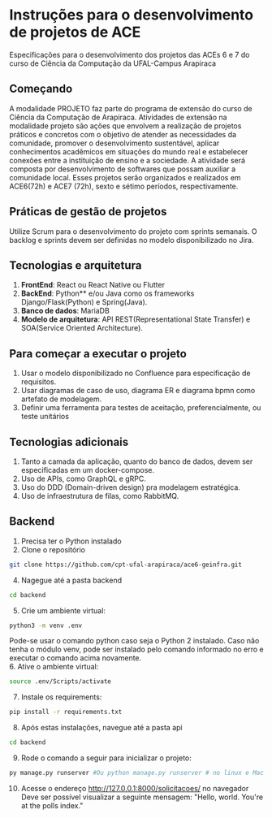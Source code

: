 # Instruções para o desenvolvimento de projetos de ACE
Especificações para o desenvolvimento dos projetos das ACEs 6 e 7 do curso de Ciência da Computação da UFAL-Campus Arapiraca
## Começando
A modalidade PROJETO faz parte do programa de extensão do curso de Ciência da Computação de Arapiraca. 
Atividades de extensão na modalidade projeto são ações que envolvem a realização de projetos práticos e concretos com o objetivo de atender as necessidades da comunidade,
promover o desenvolvimento sustentável, aplicar conhecimentos acadêmicos em situações do mundo real e estabelecer conexões entre a instituição de ensino e a sociedade. 
A atividade será composta por desenvolvimento de softwares que possam auxiliar a comunidade local. 
Esses projetos serão organizados e realizados em ACE6(72h) e ACE7 (72h), sexto e sétimo períodos, respectivamente. 
## Práticas de gestão de projetos
Utilize Scrum para o desenvolvimento do projeto com sprints semanais. O backlog e sprints devem ser definidas no modelo disponibilizado no Jira.
## Tecnologias e arquitetura
1. **FrontEnd**: React ou React Native ou Flutter  
2. **BackEnd**: Python** e/ou Java como os frameworks Django/Flask(Python) e Spring(Java).
5. **Banco de dados**: MariaDB
6. **Modelo de arquitetura**: API REST(Representational State Transfer) e SOA(Service Oriented Architecture).
## Para começar a executar o projeto
1. Usar o modelo disponibilizado no Confluence para especificação de requisitos.
2. Usar diagramas de caso de uso, diagrama ER e diagrama bpmn como artefato de modelagem.
3. Definir uma ferramenta para testes de aceitação, preferencialmente, ou teste unitários
## Tecnologias adicionais
1. Tanto a camada da aplicação, quanto do banco de dados, devem ser especificadas em um docker-compose.
2. Uso de APIs, como GraphQL e gRPC.
3. Uso do DDD (Domain-driven design) pra modelagem estratégica.
4. Uso de infraestrutura de filas, como RabbitMQ.

## Backend
1. Precisa ter o Python instalado
2. Clone o repositório
```bash
git clone https://github.com/cpt-ufal-arapiraca/ace6-geinfra.git
```
4. Nagegue até a pasta backend
```bash
cd backend
```
5. Crie um ambiente virtual:
```bash
python3 -m venv .env
```
Pode-se usar o comando python caso seja o Python 2 instalado. Caso não tenha o módulo venv, pode ser instalado pelo comando informado no erro e executar o comando acima novamente. <br>
6. Ative o ambiente virtual:
```bash
source .env/Scripts/activate
```
7. Instale os requirements:
```bash
pip install -r requirements.txt
```
8. Após estas instalações, navegue até a pasta api
```bash
cd backend
```
9. Rode o comando a seguir para inicializar o projeto:
```bash
py manage.py runserver #Ou python manage.py runserver # no linux e Mac
```
10. Acesse o endereço http://127.0.0.1:8000/solicitacoes/ no navegador
Deve ser possível visualizar a seguinte mensagem: "Hello, world. You're at the polls index."